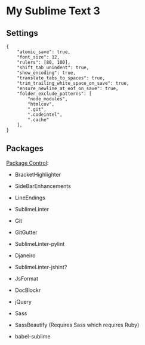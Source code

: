 # My Sublime Text 3

## Settings

```
{
    "atomic_save": true,
    "font_size": 12,
    "rulers": [80, 100],
    "shift_tab_unindent": true,
    "show_encoding": true,
    "translate_tabs_to_spaces": true,
    "trim_trailing_white_space_on_save": true,
    "ensure_newline_at_eof_on_save": true,
    "folder_exclude_patterns": [
        "node_modules",
        "htmlcov",
        ".git",
        ".codeintel",
        ".cache"
    ],
}
```

## Packages

[Package Control](https://packagecontrol.io/installation):

- BracketHighlighter
- SideBarEnhancements
- LineEndings
- SublimeLinter
- Git
- GitGutter

- SublimeLinter-pylint
- Djaneiro

- SublimeLinter-jshint?
- JsFormat
- DocBlockr
- jQuery
- Sass
- SassBeautify (Requires Sass which requires Ruby)
- babel-sublime
